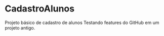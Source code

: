 # CadastroAlunos
Projeto básico de cadastro de alunos
Testando features do GitHub em um projeto antigo.
